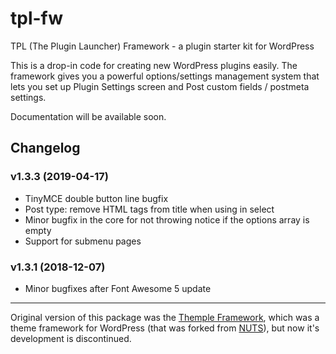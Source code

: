 # tpl-fw
TPL (The Plugin Launcher) Framework - a plugin starter kit for WordPress

This is a drop-in code for creating new WordPress plugins easily. The framework gives you a powerful options/settings management system that lets you set up Plugin Settings screen and Post custom fields / postmeta settings.

Documentation will be available soon.

## Changelog

### v1.3.3 (2019-04-17)

* TinyMCE double button line bugfix
* Post type: remove HTML tags from title when using in select
* Minor bugfix in the core for not throwing notice if the options array is empty
* Support for submenu pages


### v1.3.1 (2018-12-07)

* Minor bugfixes after Font Awesome 5 update


---

Original version of this package was the [Themple Framework](https://github.com/ervind/themple), which was a theme framework for WordPress (that was forked from [NUTS](https://github.com/wholegraindigital/nuts)), but now it's development is discontinued.
